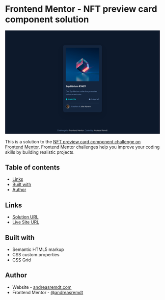 # Frontend Mentor - NFT preview card component solution

![](./screenshot.png)

This is a solution to the [NFT preview card component challenge on Frontend Mentor](https://www.frontendmentor.io/challenges/nft-preview-card-component-SbdUL_w0U). Frontend Mentor challenges help you improve your coding skills by building realistic projects.

## Table of contents

- [Links](#links)
- [Built with](#built-with)
- [Author](#author)

## Links

- [Solution URL](https://github.com/andreasremdt/fm-challenges/tree/main/nft-preview-card-component/)
- [Live Site URL](https://fm-challenges-ar.netlify.app/nft-preview-card-component/)

## Built with

- Semantic HTML5 markup
- CSS custom properties
- CSS Grid

## Author

- Website - [andreasremdt.com](https://andreasremdt.com)
- Frontend Mentor - [@andreasremdt](https://www.frontendmentor.io/profile/andreasremdt)
